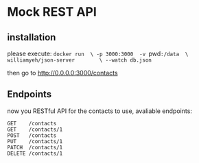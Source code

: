 # Mock REST API

## installation

please execute:
`docker run  \
      -p 3000:3000  -v `pwd`:/data  \
      williamyeh/json-server        \
      --watch db.json`

then go to http://0.0.0.0:3000/contacts

## Endpoints

now you RESTful API for the contacts to use, avaliable endpoints:
```
GET    /contacts
GET    /contacts/1
POST   /contacts
PUT    /contacts/1
PATCH  /contacts/1
DELETE /contacts/1
```